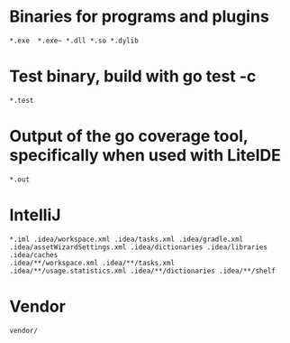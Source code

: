 # Binaries for programs and plugins
`
*.exe 
*.exe~
*.dll
*.so
*.dylib
`

# Test binary, build with go test -c
`
*.test
`

# Output of the go coverage tool, specifically when used with LiteIDE
`
*.out
`

# IntelliJ
`
*.iml
.idea/workspace.xml
.idea/tasks.xml
.idea/gradle.xml
.idea/assetWizardSettings.xml
.idea/dictionaries
.idea/libraries
.idea/caches
`
<br>
`
.idea/**/workspace.xml
.idea/**/tasks.xml
.idea/**/usage.statistics.xml
.idea/**/dictionaries
.idea/**/shelf
`

# Vendor
`
vendor/
`
